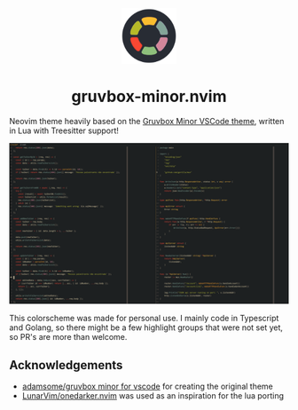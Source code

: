 <div align="center">
  <img src="https://raw.githubusercontent.com/jdinhify/vscode-theme-gruvbox/master/images/icon.png" width="100px">      
  <h1>gruvbox-minor.nvim</h1>
</div>


Neovim theme heavily based on the [Gruvbox Minor VSCode theme](https://github.com/adamsome/vscode-theme-gruvbox-minor), written in Lua with Treesitter support!


![gruvbox minor in javascript/golang](./images/code.png)



This colorscheme was made for personal use. I mainly code in Typescript and Golang, so there might
be a few highlight groups that were not set yet, so PR's are more than welcome.


## Acknowledgements

- [adamsome/gruvbox minor for vscode](https://github.com/adamsome/vscode-theme-gruvbox-minor) for creating the original theme
- [LunarVim/onedarker.nvim](https://github.com/LunarVim/onedarker.nvim) was used as an inspiration for the lua porting
